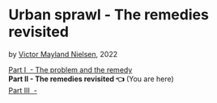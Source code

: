 # Urban sprawl - The remedies revisited

by [Victor Mayland Nielsen](/?p=victor-mayland-nielsen), 2022

[Part I  - The problem and the remedy](/?p=urban-sprawl)  
**Part II - The remedies revisited 👈** (You are here)  
[Part III  - ]()

